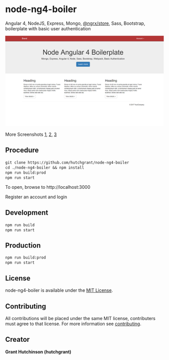 # node-ng4-boiler
Angular 4, NodeJS, Express, Mongo, [@ngrx/store](https://github.com/ngrx/platform), Sass, Bootstrap, boilerplate with basic user authentication

<img src="./screenshots/screen_0.png" width="640px">

More Screenshots [1](https://github.com/hutchgrant/node-ng4-boiler/raw/master/screenshots/screen_1.png), [2](https://github.com/hutchgrant/node-ng4-boiler/raw/master/screenshots/screen_2.png), [3](https://github.com/hutchgrant/node-ng4-boiler/raw/master/screenshots/screen_3.png)

## Procedure

```
git clone https://github.com/hutchgrant/node-ng4-boiler
cd ./node-ng4-boiler && npm install
npm run build:prod
npm run start
```

To open, browse to http://localhost:3000

Register an account and login

## Development

```
npm run build
npm run start
```

## Production

```
npm run build:prod
npm run start
```

## License

node-ng4-boiler is available under the [MIT License](https://github.com/hutchgrant/node-ng4-boiler/blob/master/LICENSE).

## Contributing

All contributions will be placed under the same MIT license, contributers must agree to that license.
For more information see [contributing](https://github.com/hutchgrant/node-ng4-boiler/blob/master/CONTRIBUTING.md).

## Creator

**Grant Hutchinson (hutchgrant)**
